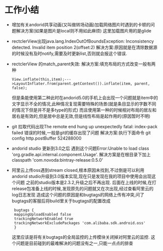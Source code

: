# 工作小结

* 增加有关andorid共享动画(又叫做转场动画)加载网络图片时遇到的卡顿的问题解决方案(如果是图片是local则不用如此麻烦)
这里加载图片用的是glide

* rectclerView出现java.lang.IndexOutOfBoundsException: Inconsistency detected. Invalid item position 2(offset:2)
    解决方案:原因就是在清除数据源的时候没有及时notify,需要及时更新list,否则就会报这个错误.
    
* rectclerView 的match_parent失效:
  解决方案:填充布局的方式改变一般有两种
  ```
  View.inflate(this,item);--->LayoutInflater.from(parent.getContext()).inflate(item, parent, false);
  ```
  但是条能使用第二种此时在andorid5.0的手机上会出现一个问题就是item中的文字显示不全的情况,此种情况复现需要特殊的场景(就是条目显示的字数不同的情况下但是并不是多type的形式)
  而且使用第一种的时候相对布局的居左和居右是有效的,但是居中总是无效,但是线性布局是起作用的(原因暂时不明)
* git 拉取代码出现The remote end hung up unexpectedly fatal: index-pack failed 错误的时候,一般是git的缓存出现了问题
解决方案:执行下面命令 git config http.postBuffer 524288000

* andorid studio 更新到3.0之后 遇到这个问题Error:Unable to load class 'org.gradle.api.internal.component.Usage'.
解决方案是在根目录下加上        classpath 'com.novoda:bintray-release:0.5.0'

* 阿里云上传oss遇到stream closed,根本原因未找到,不过倒是可以利用andorid studio升级到3.0版本实现,现在只是发现在我的项目中使用会出现这个问题
之前的studio版本是2.3.2,升级之后不再出现. 后面在上线的时候,在打release包准备上线的时候,发现原先的问题就又在次出现,经过查看阿里云的log日志发现
造成这个问题的原因是和bugtags的网络上传有冲突,问了bugtags的客服后将build里关于bugtags的配置改成
   ```
    bugtags {
    mappingUploadEnabled false
    trackingNetworkEnabled true
    trackingNetworkExcludePackages 'com.alibaba.sdk.android.oss'
    }
   ```
   这里应该是将有关bugtags的全局监控的上传模块关闭掉对阿里云的监控.   这个问题是目前碰到的最难解决的问题没有之一,只能一点点的排查








